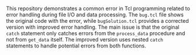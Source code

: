 This repository demonstrates a common error in Tcl programming related to error handling during file I/O and data processing. The `bug.tcl` file shows the original code with the error, while `bugSolution.tcl` provides a corrected version with improved error handling.  The main issue is that the original `catch` statement only catches errors from the `process_data` procedure and not from `get_data` itself. The improved version uses nested `catch` statements to handle potential errors from both functions.